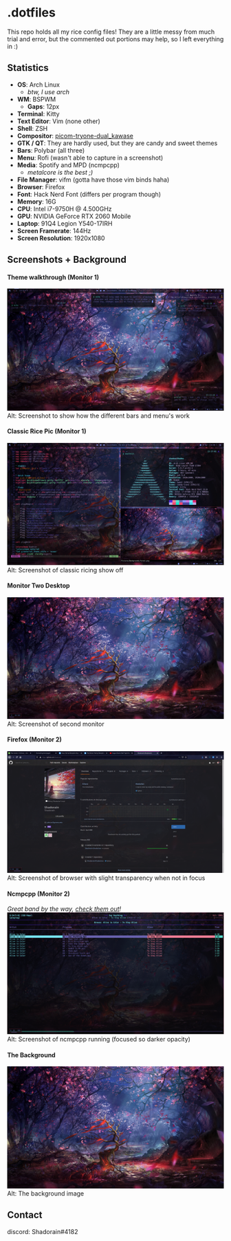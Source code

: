 # .dotfiles
This repo holds all my rice config files! 
They are a little messy from much trial and error, but the commented out portions may help, so I left everything in :)

## Statistics
* __OS__: Arch Linux
  * _btw, I use arch_
* __WM__: BSPWM
  * __Gaps__: 12px
* __Terminal__: Kitty
* __Text Editor__: Vim (none other)
* __Shell__: ZSH
* __Compositor__: [picom-tryone-dual_kawase](https://github.com/tryone144/picom/tree/feature/dual_kawase)
* __GTK / QT__: They are hardly used, but they are candy and sweet themes
* __Bars__: Polybar (all three)
* __Menu__: Rofi (wasn't able to capture in a screenshot)
* __Media__: Spotify and MPD (ncmpcpp)
  * _metalcore is the best ;)_
* __File Manager__: vifm (gotta have those vim binds haha)
* __Browser__: Firefox
* __Font__: Hack Nerd Font (differs per program though)
* __Memory__: 16G
* __CPU__: Intel i7-9750H @ 4.500GHz
* __GPU__: NVIDIA GeForce RTX 2060 Mobile
* __Laptop__: 91Q4 Legion Y540-17IRH
* __Screen Framerate__: 144Hz
* __Screen Resolution__: 1920x1080

## Screenshots + Background
#### Theme walkthrough (Monitor 1)
![screeny2](screeny2.png)
Alt: Screenshot to show how the different bars and menu's work

#### Classic Rice Pic (Monitor 1)
![screeny1](screeny1.png)
Alt: Screenshot of classic ricing show off

#### Monitor Two Desktop
![screeny4](screeny4.png)
Alt: Screenshot of second monitor

#### Firefox (Monitor 2)
![screeny3](screeny3.png)
Alt: Screenshot of browser with slight transparency when not in focus

#### Ncmpcpp (Monitor 2)
_Great band by the way, [check them out](https://www.youtube.com/watch?v=TQAv0x4OHFE)!_
![screeny5](screeny5.png)
Alt: Screenshot of ncmpcpp running (focused so darker opacity)

#### The Background
![forest](forest.png)
Alt: The background image

## Contact
discord: Shadorain#4182
